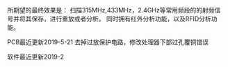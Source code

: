 所期望的最终效果是：
扫描315MHz,433MHz，2.4GHz等常用频段的的射频信号并将其保存，进行重放或者分析。
同时拥有红外分析功能，以及RFID分析功能。


PCB最近更新2019-5-21
  去掉过放保护电路，修改处理器下部过孔覆铜错误
  
软件最近更新2019-2
  
